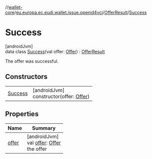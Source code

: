 //[wallet-core](../../../../index.md)/[eu.europa.ec.eudi.wallet.issue.openid4vci](../../index.md)/[OfferResult](../index.md)/[Success](index.md)

# Success

[androidJvm]\
data class [Success](index.md)(val offer: [Offer](../../-offer/index.md)) : [OfferResult](../index.md)

The offer was successful.

## Constructors

|                        |                                                                    |
|------------------------|--------------------------------------------------------------------|
| [Success](-success.md) | [androidJvm]<br>constructor(offer: [Offer](../../-offer/index.md)) |

## Properties

| Name              | Summary                                                                            |
|-------------------|------------------------------------------------------------------------------------|
| [offer](offer.md) | [androidJvm]<br>val [offer](offer.md): [Offer](../../-offer/index.md)<br>the offer |
